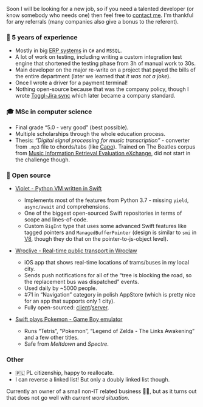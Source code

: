 Soon I will be looking for a new job, so if you need a talented developer (or know somebody who needs one) then feel free to [contact me](mailto:mail@liarprincess.me). I'm thankful for any referrals (many companies also give a bonus to the referent).

### 👔 5 years of experience
- Mostly in big [ERP systems](https://en.wikipedia.org/wiki/Enterprise_resource_planning) in `C#` and `MSSQL`.
- A lot of work on testing, including writing a custom integration test engine that shortened the testing phase from 3h of manual work to 30s.
- Main developer on the major re-write on a project that payed the bills of the entire department (later we learned that *it was not a joke*).
- Once I wrote a driver for a payment terminal!
- Nothing open-source because that was the company policy, though I wrote [Toggl-Jira
sync](https://github.com/LiarPrincess/Toggl-Jira) which later became a company standard.

### 🎓 MSc in computer science
- Final grade “5.0 - very good” (best possible).
- Multiple scholarships through the whole education process.
- Thesis: *“Digital signal processing for music transcription”* - converter from `.mp3` file to chords/tabs (like [Capo](https://supermegaultragroovy.com/products/capo/)). Trained on The Beatles corpus from [Music Information Retrieval Evaluation eXchange](https://www.music-ir.org/mirex/wiki/MIREX_HOME), did not start in the challenge though.

### 🦄  Open source

- [Violet - Python VM written in Swift](https://github.com/LiarPrincess/Violet)
  - Implements most of the features from Python 3.7 - missing `yield`, `async/await` and comprehensions.
  - One of the biggest open-sourced Swift repositories in terms of scope and lines-of-code.
  - Custom `BigInt` type that uses some advanced Swift features like tagged pointers and `ManagedBufferPointer` (design is similar to `smi` in [V8](https://github.com/v8/v8), though they do that on the pointer-to-js-object level).

- [Wroclive - Real-time public transport in Wrocław](https://apps.apple.com/pl/app/wroclive/id1533532240)
  - iOS app that shows real-time locations of trams/buses in my local city.
  - Sends push notifications for all of the “tree is blocking the road, so the replacement bus was dispatched” events.
  - Used daily by ~5000 people.
  - #71 in “Navigation” category in polish AppStore (which is pretty nice for an app that supports only 1 city).
  - Fully open-sourced: [client](https://github.com/LiarPrincess/Wroclive-client)/[server](https://github.com/LiarPrincess/Wroclive-server).

- [Swift plays Pokemon - Game Boy emulator](https://github.com/LiarPrincess/Swift-plays-Pokemon)
  - Runs “Tetris”, “Pokemon”, “Legend of Zelda - The Links Awakening” and a few other titles.
  - Safe from *Meltdown* and *Spectre*.

### Other
- 🇵🇱 PL citizenship, happy to reallocate.
- I can reverse a linked list! But only a doubly linked list though.

Currently an owner of a small non-IT related business 🧵🧶, but as it turns out that does not go well with *current word situation*.
